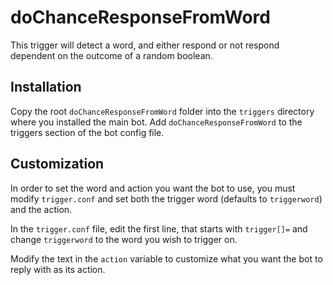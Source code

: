 # doChanceResponseFromWord

This trigger will detect a word, and either respond or not respond dependent on the outcome of a random boolean.

## Installation

Copy the root `doChanceResponseFromWord` folder into the `triggers` directory where you installed the main bot. Add `doChanceResponseFromWord` to the triggers section of the bot config file. 

## Customization

In order to set the word and action you want the bot to use, you must modify `trigger.conf` and set both the trigger word (defaults to `triggerword`) and the action. 

In the `trigger.conf` file, edit the first line, that starts with `trigger[]=` and change `triggerword` to the word you wish to trigger on.

Modify the text in the `action` variable to customize what you want the bot to reply with as its action.
